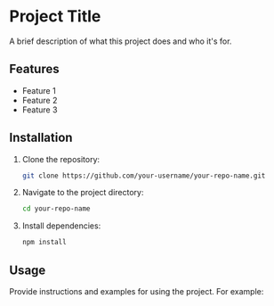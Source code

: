 # Project Title

A brief description of what this project does and who it's for.

## Features

- Feature 1
- Feature 2
- Feature 3

## Installation

1. Clone the repository:
    ```bash
    git clone https://github.com/your-username/your-repo-name.git
    ```
2. Navigate to the project directory:
    ```bash
    cd your-repo-name
    ```
3. Install dependencies:
    ```bash
    npm install
    ```

## Usage

Provide instructions and examples for using the project. For example:
